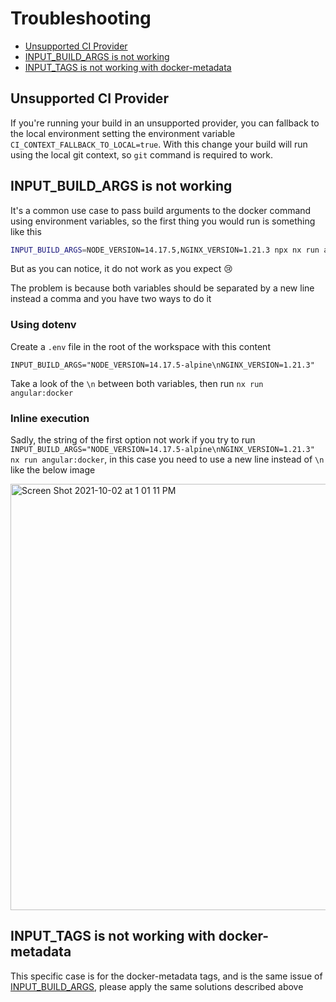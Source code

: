 # Troubleshooting

- [Unsupported CI Provider](#Unsupported-CI-Provider)
- [INPUT_BUILD_ARGS is not working](#INPUT_BUILD_ARGS-is-not-working)
- [INPUT_TAGS is not working with docker-metadata](#INPUT_TAGS-is-not-working-with-docker-metadata)

## Unsupported CI Provider

If you're running your build in an unsupported provider, you can fallback to the local environment setting the environment variable `CI_CONTEXT_FALLBACK_TO_LOCAL=true`. With this change your build will run using the local git context, so `git` command is required to work.

## INPUT_BUILD_ARGS is not working

It's a common use case to pass build arguments to the docker command using environment variables, so the first thing you would run is something like this

```bash
INPUT_BUILD_ARGS=NODE_VERSION=14.17.5,NGINX_VERSION=1.21.3 npx nx run angular-app:docker
```

But as you can notice, it do not work as you expect 😢

The problem is because both variables should be separated by a new line instead a comma and you have two ways to do it

### Using dotenv

Create a `.env` file in the root of the workspace with this content

```
INPUT_BUILD_ARGS="NODE_VERSION=14.17.5-alpine\nNGINX_VERSION=1.21.3"
```

Take a look of the `\n` between both variables, then run `nx run angular:docker`

### Inline execution

Sadly, the string of the first option not work if you try to run `INPUT_BUILD_ARGS="NODE_VERSION=14.17.5-alpine\nNGINX_VERSION=1.21.3" nx run angular:docker`, in this case you need to use a new line instead of `\n` like the below image

<img width="682" alt="Screen Shot 2021-10-02 at 1 01 11 PM" src="https://user-images.githubusercontent.com/371939/135723980-2b474eb8-0e4b-4900-b86d-e3f3c52c96c0.png">

## INPUT_TAGS is not working with docker-metadata

This specific case is for the docker-metadata tags, and is the same issue of [INPUT_BUILD_ARGS](#INPUT_BUILD_ARGS-is-not-working), please apply the same solutions described above
